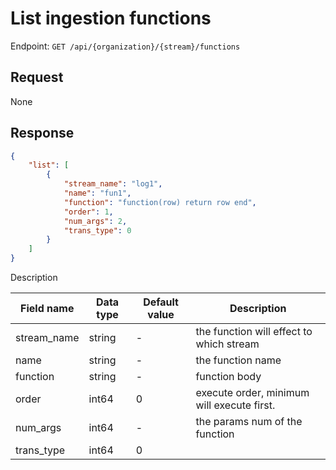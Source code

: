 # List ingestion functions

Endpoint: `GET /api/{organization}/{stream}/functions`

## Request

None

## Response

```json
{
	"list": [
		{
			"stream_name": "log1",
			"name": "fun1",
			"function": "function(row) return row end",
			"order": 1,
			"num_args": 2,
			"trans_type": 0
		}
	]
}
```

Description

| Field name | Data type | Default value | Description |
|------------|-----------|---------------|-------------|
| stream_name | string   | -             | the function will effect to which stream |
| name       | string    | -             | the function name |
| function   | string    | -             | function body |
| order      | int64     | 0             | execute order, minimum will execute first. |
| num_args   | int64     | -             | the params num of the function |
| trans_type | int64     | 0             |  |

